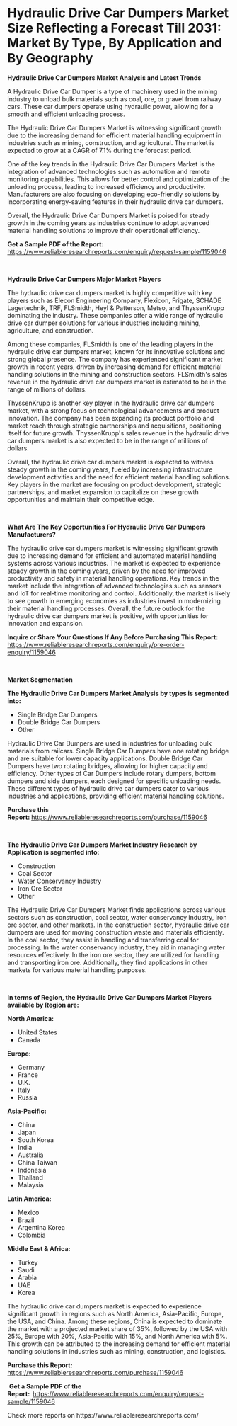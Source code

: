 <p><h1>Hydraulic Drive Car Dumpers Market Size Reflecting a Forecast Till 2031: Market By Type, By Application and By Geography</h1></p><p><strong>Hydraulic Drive Car Dumpers Market Analysis and Latest Trends</strong></p>
<p><p>A Hydraulic Drive Car Dumper is a type of machinery used in the mining industry to unload bulk materials such as coal, ore, or gravel from railway cars. These car dumpers operate using hydraulic power, allowing for a smooth and efficient unloading process.</p><p>The Hydraulic Drive Car Dumpers Market is witnessing significant growth due to the increasing demand for efficient material handling equipment in industries such as mining, construction, and agricultural. The market is expected to grow at a CAGR of 7.1% during the forecast period.</p><p>One of the key trends in the Hydraulic Drive Car Dumpers Market is the integration of advanced technologies such as automation and remote monitoring capabilities. This allows for better control and optimization of the unloading process, leading to increased efficiency and productivity. Manufacturers are also focusing on developing eco-friendly solutions by incorporating energy-saving features in their hydraulic drive car dumpers.</p><p>Overall, the Hydraulic Drive Car Dumpers Market is poised for steady growth in the coming years as industries continue to adopt advanced material handling solutions to improve their operational efficiency.</p></p>
<p><strong>Get a Sample PDF of the Report:&nbsp;</strong> <a href="https://www.reliableresearchreports.com/enquiry/request-sample/1159046">https://www.reliableresearchreports.com/enquiry/request-sample/1159046</a></p>
<p>&nbsp;</p>
<p><strong>Hydraulic Drive Car Dumpers Major Market Players</strong></p>
<p><p>The hydraulic drive car dumpers market is highly competitive with key players such as Elecon Engineering Company, Flexicon, Frigate, SCHADE Lagertechnik, TRF, FLSmidth, Heyl & Patterson, Metso, and ThyssenKrupp dominating the industry. These companies offer a wide range of hydraulic drive car dumper solutions for various industries including mining, agriculture, and construction.</p><p>Among these companies, FLSmidth is one of the leading players in the hydraulic drive car dumpers market, known for its innovative solutions and strong global presence. The company has experienced significant market growth in recent years, driven by increasing demand for efficient material handling solutions in the mining and construction sectors. FLSmidth's sales revenue in the hydraulic drive car dumpers market is estimated to be in the range of millions of dollars.</p><p>ThyssenKrupp is another key player in the hydraulic drive car dumpers market, with a strong focus on technological advancements and product innovation. The company has been expanding its product portfolio and market reach through strategic partnerships and acquisitions, positioning itself for future growth. ThyssenKrupp's sales revenue in the hydraulic drive car dumpers market is also expected to be in the range of millions of dollars.</p><p>Overall, the hydraulic drive car dumpers market is expected to witness steady growth in the coming years, fueled by increasing infrastructure development activities and the need for efficient material handling solutions. Key players in the market are focusing on product development, strategic partnerships, and market expansion to capitalize on these growth opportunities and maintain their competitive edge.</p></p>
<p>&nbsp;</p>
<p><strong>What Are The Key Opportunities For Hydraulic Drive Car Dumpers Manufacturers?</strong></p>
<p><p>The hydraulic drive car dumpers market is witnessing significant growth due to increasing demand for efficient and automated material handling systems across various industries. The market is expected to experience steady growth in the coming years, driven by the need for improved productivity and safety in material handling operations. Key trends in the market include the integration of advanced technologies such as sensors and IoT for real-time monitoring and control. Additionally, the market is likely to see growth in emerging economies as industries invest in modernizing their material handling processes. Overall, the future outlook for the hydraulic drive car dumpers market is positive, with opportunities for innovation and expansion.</p></p>
<p><strong>Inquire or Share Your Questions If Any Before Purchasing This Report:</strong> <a href="https://www.reliableresearchreports.com/enquiry/pre-order-enquiry/1159046">https://www.reliableresearchreports.com/enquiry/pre-order-enquiry/1159046</a></p>
<p>&nbsp;</p>
<p><strong>Market Segmentation</strong></p>
<p><strong>The Hydraulic Drive Car Dumpers Market Analysis by types is segmented into:</strong></p>
<p><ul><li>Single Bridge Car Dumpers</li><li>Double Bridge Car Dumpers</li><li>Other</li></ul></p>
<p><p>Hydraulic Drive Car Dumpers are used in industries for unloading bulk materials from railcars. Single Bridge Car Dumpers have one rotating bridge and are suitable for lower capacity applications. Double Bridge Car Dumpers have two rotating bridges, allowing for higher capacity and efficiency. Other types of Car Dumpers include rotary dumpers, bottom dumpers and side dumpers, each designed for specific unloading needs. These different types of hydraulic drive car dumpers cater to various industries and applications, providing efficient material handling solutions.</p></p>
<p><strong>Purchase this Report:&nbsp;</strong><a href="https://www.reliableresearchreports.com/purchase/1159046">https://www.reliableresearchreports.com/purchase/1159046</a></p>
<p>&nbsp;</p>
<p><strong>The Hydraulic Drive Car Dumpers Market Industry Research by Application is segmented into:</strong></p>
<p><ul><li>Construction</li><li>Coal Sector</li><li>Water Conservancy Industry</li><li>Iron Ore Sector</li><li>Other</li></ul></p>
<p><p>The Hydraulic Drive Car Dumpers Market finds applications across various sectors such as construction, coal sector, water conservancy industry, iron ore sector, and other markets. In the construction sector, hydraulic drive car dumpers are used for moving construction waste and materials efficiently. In the coal sector, they assist in handling and transferring coal for processing. In the water conservancy industry, they aid in managing water resources effectively. In the iron ore sector, they are utilized for handling and transporting iron ore. Additionally, they find applications in other markets for various material handling purposes.</p></p>
<p>&nbsp;</p>
<p><strong>In terms of Region, the Hydraulic Drive Car Dumpers Market Players available by Region are:</strong></p>
<p>
    <p> <strong> North America: </strong>
        <ul>
            <li>United States</li>
            <li>Canada</li>
        </ul>
        </p> 
    <p> <strong> Europe: </strong>
        <ul>
            <li>Germany</li>
            <li>France</li>
            <li>U.K.</li>
            <li>Italy</li>
            <li>Russia</li>
        </ul>
        </p> 
    <p> <strong> Asia-Pacific: </strong>
        <ul>
            <li>China</li>
            <li>Japan</li>
            <li>South Korea</li>
            <li>India</li>
            <li>Australia</li>
            <li>China Taiwan</li>
            <li>Indonesia</li>
            <li>Thailand</li>
            <li>Malaysia</li>
        </ul>
        </p> 
    <p> <strong> Latin America: </strong>
        <ul>
            <li>Mexico</li>
            <li>Brazil</li>
            <li>Argentina Korea</li>
            <li>Colombia</li>
        </ul>
        </p> 
    <p> <strong> Middle East & Africa: </strong>
        <ul>
            <li>Turkey</li>
            <li>Saudi</li>
            <li>Arabia</li>
            <li>UAE</li>
            <li>Korea</li>
        </ul>
    </p>
    </p>
<p><p>The hydraulic drive car dumpers market is expected to experience significant growth in regions such as North America, Asia-Pacific, Europe, the USA, and China. Among these regions, China is expected to dominate the market with a projected market share of 35%, followed by the USA with 25%, Europe with 20%, Asia-Pacific with 15%, and North America with 5%. This growth can be attributed to the increasing demand for efficient material handling solutions in industries such as mining, construction, and logistics.</p></p>
<p><strong>Purchase this Report: </strong><a href="https://www.reliableresearchreports.com/purchase/1159046">https://www.reliableresearchreports.com/purchase/1159046</a></p>
<p>&nbsp;<strong>Get a Sample PDF of the Report:&nbsp;&nbsp;</strong><a href="https://www.reliableresearchreports.com/enquiry/request-sample/1159046">https://www.reliableresearchreports.com/enquiry/request-sample/1159046</a></p>
<p><strong></strong></p>
<p>Check more reports on https://www.reliableresearchreports.com/</p>